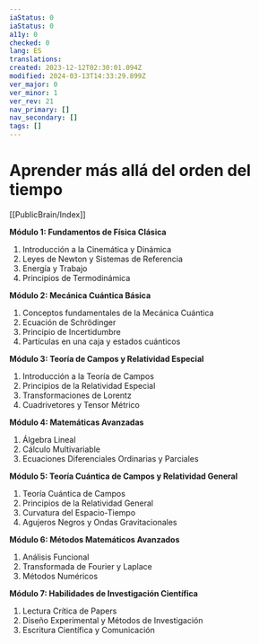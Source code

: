 ```yaml
---
iaStatus: 0
iaStatus: 0
a11y: 0
checked: 0
lang: ES
translations: 
created: 2023-12-12T02:30:01.094Z
modified: 2024-03-13T14:33:29.899Z
ver_major: 0
ver_minor: 1
ver_rev: 21
nav_primary: []
nav_secondary: []
tags: []
---
```

# Aprender más allá del orden del tiempo

[[PublicBrain/Index]]

**Módulo 1: Fundamentos de Física Clásica**

1. Introducción a la Cinemática y Dinámica
2. Leyes de Newton y Sistemas de Referencia
3. Energía y Trabajo
4. Principios de Termodinámica

**Módulo 2: Mecánica Cuántica Básica**

1. Conceptos fundamentales de la Mecánica Cuántica
2. Ecuación de Schrödinger
3. Principio de Incertidumbre
4. Partículas en una caja y estados cuánticos

**Módulo 3: Teoría de Campos y Relatividad Especial**

1. Introducción a la Teoría de Campos
2. Principios de la Relatividad Especial
3. Transformaciones de Lorentz
4. Cuadrivetores y Tensor Métrico

**Módulo 4: Matemáticas Avanzadas**

1. Álgebra Lineal
2. Cálculo Multivariable
3. Ecuaciones Diferenciales Ordinarias y Parciales

**Módulo 5: Teoría Cuántica de Campos y Relatividad General**

1. Teoría Cuántica de Campos
2. Principios de la Relatividad General
3. Curvatura del Espacio-Tiempo
4. Agujeros Negros y Ondas Gravitacionales

**Módulo 6: Métodos Matemáticos Avanzados**

1. Análisis Funcional
2. Transformada de Fourier y Laplace
3. Métodos Numéricos

**Módulo 7: Habilidades de Investigación Científica**

1. Lectura Crítica de Papers
2. Diseño Experimental y Métodos de Investigación
3. Escritura Científica y Comunicación